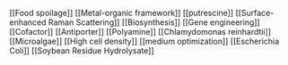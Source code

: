 [[Food spoilage]]
[[Metal-organic framework]]
[[putrescine]]
[[Surface-enhanced Raman Scattering]]
[[Biosynthesis]]
[[Gene engineering]]
[[Cofactor]]
[[Antiporter]]
[[Polyamine]]
[[Chlamydomonas reinhardtii]]
[[Microalgae]]
[[High cell density]]
[[medium optimization]]
[[Escherichia Coli]]
[[Soybean Residue Hydrolysate]]
